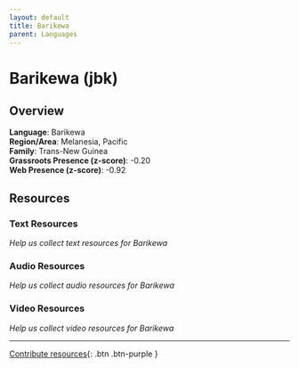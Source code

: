 ```yaml
---
layout: default
title: Barikewa
parent: Languages
---
```


# Barikewa (jbk)

## Overview

**Language**: Barikewa  
**Region/Area**: Melanesia, Pacific  
**Family**: Trans-New Guinea  
**Grassroots Presence (z-score)**: -0.20  
**Web Presence (z-score)**: -0.92  

## Resources

### Text Resources
*Help us collect text resources for Barikewa*

### Audio Resources
*Help us collect audio resources for Barikewa*

### Video Resources
*Help us collect video resources for Barikewa*

---

[Contribute resources](https://forms.office.com/e/1SfLJx3u1r){: .btn .btn-purple }
